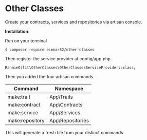 ﻿# Other Classes
Create your contracts, services and repositories via artisan console.

**Installation:**

Run on your terminal 

    $ composer require einnar82/other-classes
  
  Then register the service provider at config/app.php.

    RannieOllit\OtherClasses\OtherClassesServiceProvider::class,

Then you added the four artisan commands.

|Command          | Namespace       |
|   --            |    --           |
| make:trait      | App\Traits      |
| make:contract   | App\Contracts   |
| make:service    | App\Services    |
| make:repository | App\Repositories|

This will generate a fresh file from your distinct commands.



